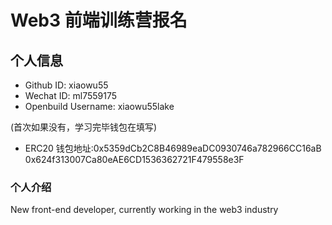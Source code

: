 # Web3 前端训练营报名

## 个人信息

* Github ID: xiaowu55
* Wechat ID: ml7559175
* Openbuild Username: xiaowu55lake

(首次如果没有，学习完毕钱包在填写)

* ERC20 钱包地址:0x5359dCb2C8B46989eaDC0930746a782966CC16aB 0x624f313007Ca80eAE6CD1536362721F479558e3F

### 个人介绍

New front-end developer, currently working in the web3 industry
